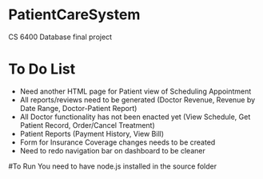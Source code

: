 # PatientCareSystem
CS 6400 Database final project

# To Do List
* Need another HTML page for Patient view of Scheduling Appointment
* All reports/reviews need to be generated (Doctor Revenue, Revenue by Date Range, Doctor-Patient Report)
* All Doctor functionality has not been enacted yet (View Schedule, Get Patient Record, Order/Cancel Treatment)
* Patient Reports (Payment History, View Bill)
* Form for Insurance Coverage changes needs to be created
* Need to redo navigation bar on dashboard to be cleaner

#To Run
You need to have node.js installed in the source folder

